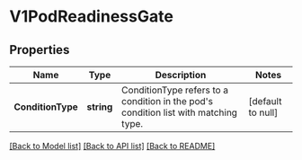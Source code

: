 # V1PodReadinessGate

## Properties
Name | Type | Description | Notes
------------ | ------------- | ------------- | -------------
**ConditionType** | **string** | ConditionType refers to a condition in the pod&#39;s condition list with matching type. | [default to null]

[[Back to Model list]](../README.md#documentation-for-models) [[Back to API list]](../README.md#documentation-for-api-endpoints) [[Back to README]](../README.md)


